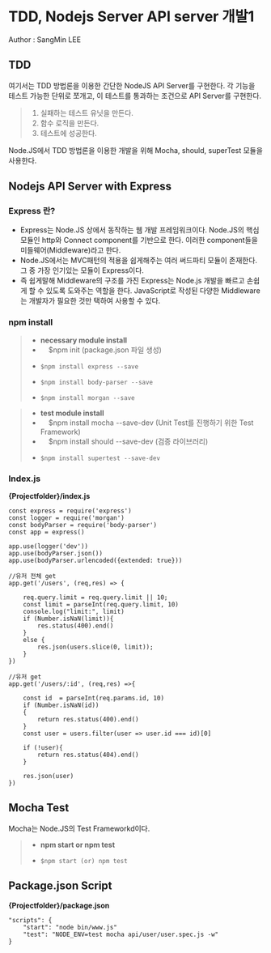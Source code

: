 TDD, Nodejs Server API server 개발1
==================================
Author : SangMin LEE

## TDD ##
여기서는 TDD 방법론을 이용한 간단한 NodeJS API Server를 구현한다. 
각 기능을 테스트 가능한 단위로 쪼개고, 이 테스트를 통과하는 조건으로 API Server를 구현한다.

> 1. 실패하는 테스트 유닛을 만든다.
> 2. 함수 로직을 만든다.
> 3. 테스트에 성공한다.

Node.JS에서 TDD 방법론을 이용한 개발을 위해 Mocha, should, superTest 모듈을 사용한다.

Nodejs API Server with Express
------------------------------

### Express 란? ###
* Express는 Node.JS 상에서 동작하는 웹 개발 프레임워크이다. Node.JS의 핵심 모듈인 http와 Connect component를 기반으로 한다. 이러한 component들을 미들웨어(Middleware)라고 한다. 
* Node.JS에서는 MVC패턴의 적용을 쉽게해주는 여러 써드파티 모듈이 존재한다.그 중 가장 인기있는 모듈이 Express이다.
* 즉 쉽게말해 Middleware의 구조를 가진 Express는 Node.js 개발을 빠르고 손쉽게 할 수 있도록 도와주는 역할을 한다. JavaScript로 작성된 다양한 Middleware는 개발자가 필요한 것만 택하여 사용할 수 있다. 

### npm install ###

>
> - **necessary module install**
> -     $npm init (package.json 파일 생성) 
> -     $npm install express --save
> -     $npm install body-parser --save
> -     $npm install morgan --save

> - **test module install** 
> -     $npm install mocha --save-dev (Unit Test를 진행하기 위한 Test Framework)
> -     $npm install should --save-dev (검증 라이브러리)
> -     $npm install supertest --save-dev

### Index.js ###
>
**{Projectfolder}/index.js**

    const express = require('express')
    const logger = require('morgan')
    const bodyParser = require('body-parser')
    const app = express()
    
    app.use(logger('dev'))
    app.use(bodyParser.json())
    app.use(bodyParser.urlencoded({extended: true}))

    //유저 전체 get
    app.get('/users', (req,res) => {

        req.query.limit = req.query.limit || 10;
        const limit = parseInt(req.query.limit, 10)
        console.log("limit:", limit)
        if (Number.isNaN(limit)){
            res.status(400).end()
        }
        else {
            res.json(users.slice(0, limit));
        }
    })

    //유저 get
    app.get('/users/:id', (req,res) =>{

        const id  = parseInt(req.params.id, 10)
        if (Number.isNaN(id))
        {
            return res.status(400).end()
        }
        const user = users.filter(user => user.id === id)[0]

        if (!user){
            return res.status(404).end()
        }
    
        res.json(user)
    })


## Mocha Test ##

Mocha는 Node.JS의 Test Frameworkd이다. 
> - **npm start or npm test**
> -     $npm start (or) npm test

## Package.json Script ##

**{Projectfolder}/package.json**   

    "scripts": {
        "start": "node bin/www.js"
        "test": "NODE_ENV=test mocha api/user/user.spec.js -w"
    }

